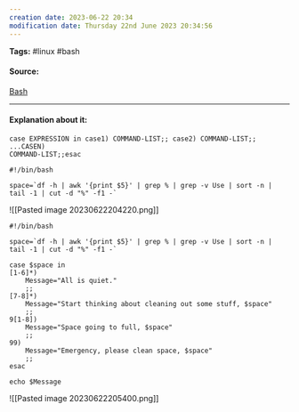 ```yaml
---
creation date: 2023-06-22 20:34
modification date: Thursday 22nd June 2023 20:34:56
---
```


**Tags:** #linux #bash 

#### Source:
[Bash](https://tldp.org/LDP/Bash-Beginners-Guide/html/sect_07_03.html)

--------------------------------------

#### Explanation about it:

```
case EXPRESSION in case1) COMMAND-LIST;; case2) COMMAND-LIST;; ...CASEN)
COMMAND-LIST;;esac
```

```
#!/bin/bash

space=`df -h | awk '{print $5}' | grep % | grep -v Use | sort -n | tail -1 | cut -d "%" -f1 -`
```

![[Pasted image 20230622204220.png]]


```
#!/bin/bash

space=`df -h | awk '{print $5}' | grep % | grep -v Use | sort -n | tail -1 | cut -d "%" -f1 -`

case $space in
[1-6]*)
    Message="All is quiet."
    ;;
[7-8]*)
    Message="Start thinking about cleaning out some stuff, $space"
    ;;
9[1-8])
    Message="Space going to full, $space"
    ;;
99)
    Message="Emergency, please clean space, $space"
    ;;
esac

echo $Message
```

![[Pasted image 20230622205400.png]]